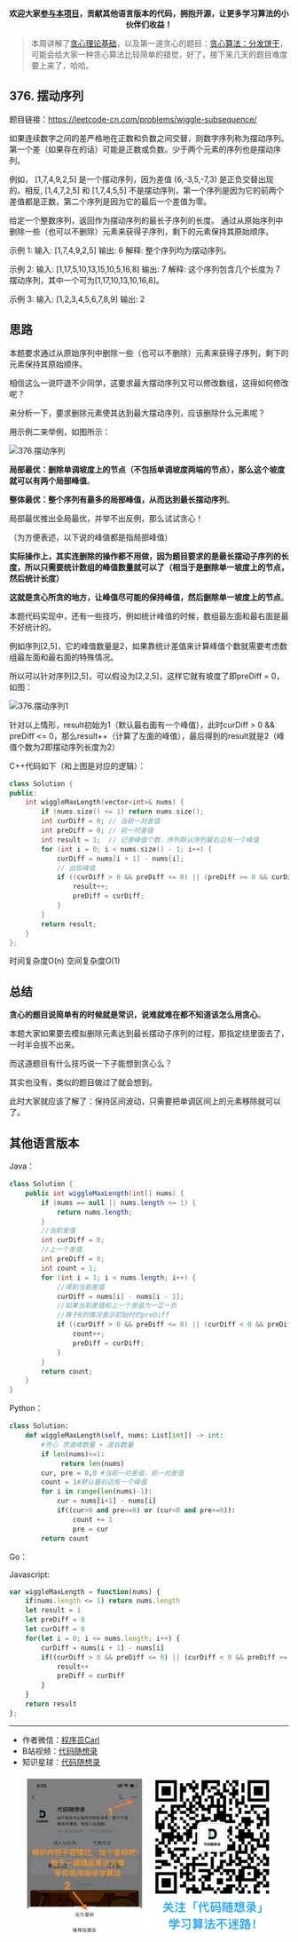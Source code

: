 <p align="center">
  <a href="https://mp.weixin.qq.com/s/RsdcQ9umo09R6cfnwXZlrQ"><img src="https://img.shields.io/badge/PDF下载-代码随想录-blueviolet" alt=""></a>
  <a href="https://mp.weixin.qq.com/s/b66DFkOp8OOxdZC_xLZxfw"><img src="https://img.shields.io/badge/刷题-微信群-green" alt=""></a>
  <a href="https://space.bilibili.com/525438321"><img src="https://img.shields.io/badge/B站-代码随想录-orange" alt=""></a>
  <a href="https://mp.weixin.qq.com/s/QVF6upVMSbgvZy8lHZS3CQ"><img src="https://img.shields.io/badge/知识星球-代码随想录-blue" alt=""></a>
</p>
<p align="center"><strong>欢迎大家<a href="https://mp.weixin.qq.com/s/tqCxrMEU-ajQumL1i8im9A">参与本项目</a>，贡献其他语言版本的代码，拥抱开源，让更多学习算法的小伙伴们收益！</strong></p>


> 本周讲解了[贪心理论基础](https://mp.weixin.qq.com/s/O935TaoHE9Eexwe_vSbRAg)，以及第一道贪心的题目：[贪心算法：分发饼干](https://mp.weixin.qq.com/s/YSuLIAYyRGlyxbp9BNC1uw)，可能会给大家一种贪心算法比较简单的错觉，好了，接下来几天的题目难度要上来了，哈哈。

## 376. 摆动序列

题目链接：https://leetcode-cn.com/problems/wiggle-subsequence/

如果连续数字之间的差严格地在正数和负数之间交替，则数字序列称为摆动序列。第一个差（如果存在的话）可能是正数或负数。少于两个元素的序列也是摆动序列。

例如， [1,7,4,9,2,5] 是一个摆动序列，因为差值 (6,-3,5,-7,3) 是正负交替出现的。相反, [1,4,7,2,5] 和 [1,7,4,5,5] 不是摆动序列，第一个序列是因为它的前两个差值都是正数，第二个序列是因为它的最后一个差值为零。

给定一个整数序列，返回作为摆动序列的最长子序列的长度。 通过从原始序列中删除一些（也可以不删除）元素来获得子序列，剩下的元素保持其原始顺序。

示例 1:
输入: [1,7,4,9,2,5]
输出: 6
解释: 整个序列均为摆动序列。

示例 2:
输入: [1,17,5,10,13,15,10,5,16,8]
输出: 7
解释: 这个序列包含几个长度为 7 摆动序列，其中一个可为[1,17,10,13,10,16,8]。

示例 3:
输入: [1,2,3,4,5,6,7,8,9]
输出: 2


## 思路

本题要求通过从原始序列中删除一些（也可以不删除）元素来获得子序列，剩下的元素保持其原始顺序。

相信这么一说吓退不少同学，这要求最大摆动序列又可以修改数组，这得如何修改呢？

来分析一下，要求删除元素使其达到最大摆动序列，应该删除什么元素呢？

用示例二来举例，如图所示：

![376.摆动序列](https://img-blog.csdnimg.cn/20201124174327597.png)

**局部最优：删除单调坡度上的节点（不包括单调坡度两端的节点），那么这个坡度就可以有两个局部峰值**。

**整体最优：整个序列有最多的局部峰值，从而达到最长摆动序列**。

局部最优推出全局最优，并举不出反例，那么试试贪心！

（为方便表述，以下说的峰值都是指局部峰值）

**实际操作上，其实连删除的操作都不用做，因为题目要求的是最长摆动子序列的长度，所以只需要统计数组的峰值数量就可以了（相当于是删除单一坡度上的节点，然后统计长度）**

**这就是贪心所贪的地方，让峰值尽可能的保持峰值，然后删除单一坡度上的节点**。

本题代码实现中，还有一些技巧，例如统计峰值的时候，数组最左面和最右面是最不好统计的。

例如序列[2,5]，它的峰值数量是2，如果靠统计差值来计算峰值个数就需要考虑数组最左面和最右面的特殊情况。

所以可以针对序列[2,5]，可以假设为[2,2,5]，这样它就有坡度了即preDiff = 0，如图：

![376.摆动序列1](https://img-blog.csdnimg.cn/20201124174357612.png)

针对以上情形，result初始为1（默认最右面有一个峰值），此时curDiff > 0 && preDiff <= 0，那么result++（计算了左面的峰值），最后得到的result就是2（峰值个数为2即摆动序列长度为2）

C++代码如下（和上图是对应的逻辑）：

```C++
class Solution {
public:
    int wiggleMaxLength(vector<int>& nums) {
        if (nums.size() <= 1) return nums.size();
        int curDiff = 0; // 当前一对差值
        int preDiff = 0; // 前一对差值
        int result = 1;  // 记录峰值个数，序列默认序列最右边有一个峰值
        for (int i = 0; i < nums.size() - 1; i++) {
            curDiff = nums[i + 1] - nums[i];
            // 出现峰值
            if ((curDiff > 0 && preDiff <= 0) || (preDiff >= 0 && curDiff < 0)) {
                result++;
                preDiff = curDiff;
            }
        }
        return result;
    }
};
```
时间复杂度O(n)
空间复杂度O(1)

## 总结

**贪心的题目说简单有的时候就是常识，说难就难在都不知道该怎么用贪心**。

本题大家如果要去模拟删除元素达到最长摆动子序列的过程，那指定绕里面去了，一时半会拔不出来。

而这道题目有什么技巧说一下子能想到贪心么？

其实也没有，类似的题目做过了就会想到。

此时大家就应该了解了：保持区间波动，只需要把单调区间上的元素移除就可以了。



## 其他语言版本


Java：
```Java
class Solution {
    public int wiggleMaxLength(int[] nums) {
        if (nums == null || nums.length <= 1) {
            return nums.length;
        }
        //当前差值
        int curDiff = 0;
        //上一个差值
        int preDiff = 0;
        int count = 1;
        for (int i = 1; i < nums.length; i++) {
            //得到当前差值
            curDiff = nums[i] - nums[i - 1];
            //如果当前差值和上一个差值为一正一负
            //等于0的情况表示初始时的preDiff
            if ((curDiff > 0 && preDiff <= 0) || (curDiff < 0 && preDiff >= 0)) {
                count++;
                preDiff = curDiff;
            }
        }
        return count;
    }
}
```

Python：
```python
class Solution:
    def wiggleMaxLength(self, nums: List[int]) -> int:
        #贪心 求波峰数量 + 波谷数量
        if len(nums)<=1:
             return len(nums)
        cur, pre = 0,0 #当前一对差值，前一对差值
        count = 1#默认最右边有一个峰值
        for i in range(len(nums)-1):
            cur = nums[i+1] - nums[i] 
            if((cur>0 and pre<=0) or (cur<0 and pre>=0)):
                count += 1
                pre = cur
        return count
```

Go：


Javascript:
```Javascript
var wiggleMaxLength = function(nums) {
    if(nums.length <= 1) return nums.length
    let result = 1
    let preDiff = 0
    let curDiff = 0
    for(let i = 0; i <= nums.length; i++) {
        curDiff = nums[i + 1] - nums[i]
        if((curDiff > 0 && preDiff <= 0) || (curDiff < 0 && preDiff >= 0)) {
            result++
            preDiff = curDiff
        }
    }
    return result
};
```

-----------------------
* 作者微信：[程序员Carl](https://mp.weixin.qq.com/s/b66DFkOp8OOxdZC_xLZxfw)
* B站视频：[代码随想录](https://space.bilibili.com/525438321)
* 知识星球：[代码随想录](https://mp.weixin.qq.com/s/QVF6upVMSbgvZy8lHZS3CQ)
<div align="center"><img src=../pics/公众号.png width=450 alt=> </img></div>
